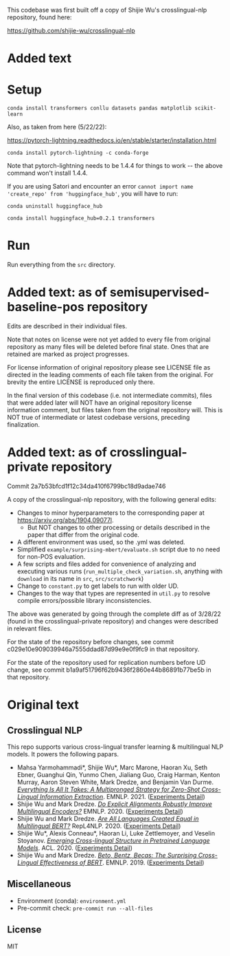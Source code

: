 
This codebase was first built off a copy of Shijie Wu's crosslingual-nlp repository, found here:

https://github.com/shijie-wu/crosslingual-nlp

# Added text

# Setup

`conda install transformers conllu datasets pandas matplotlib scikit-learn`

Also, as taken from here (5/22/22):

https://pytorch-lightning.readthedocs.io/en/stable/starter/installation.html

`conda install pytorch-lightning -c conda-forge`

Note that pytorch-lightning needs to be 1.4.4 for things to work -- the above command won't install 1.4.4.

If you are using Satori and encounter an error `cannot import name 'create_repo' from 'huggingface_hub'`, you will have to run:

`conda uninstall huggingface_hub` 

`conda install huggingface_hub=0.2.1 transformers` 

# Run

Run everything from the `src` directory.

# Added text: as of semisupervised-baseline-pos repository

Edits are described in their individual files.

Note that notes on license were not yet added to every file from original repository as many files will be deleted before final state. Ones that are retained are marked as project progresses.

For license information of original repository please see LICENSE file as directed in the leading comments of each file taken from the original. For brevity the entire LICENSE is reproduced only there.

In the final version of this codebase (i.e. not intermediate commits), files that were added later will NOT have an original repository license information comment, but files taken from the original repository will. This is NOT true of intermediate or latest codebase versions, preceding finalization.

# Added text: as of crosslingual-private repository

Commit 2a7b53bfcd1f12c34da410f6799bc18d9adae746

A copy of the crosslingual-nlp repository, with the following general edits:

- Changes to minor hyperparameters to the corresponding paper at https://arxiv.org/abs/1904.09077l.
    - But NOT changes to other processing or details described in the paper that differ from the original code.
- A different environment was used, so the .yml was deleted.
- Simplified `example/surprising-mbert/evaluate.sh` script due to no need for non-POS evaluation.
- A few scripts and files added for convenience of analyzing and executing various runs (`run_multiple_check_variation.sh`, anything with `download` in its name in `src`, `src/scratchwork`)
- Change to `constant.py` to get labels to run with older UD.
- Changes to the way that types are represented in `util.py` to resolve compile errors/possible library inconsistencies.

The above was generated by going through the complete diff as of 3/28/22 (found in the crosslingual-private repository) and changes were described in relevant files.

For the state of the repository before changes, see commit c029e10e909039946a7555ddad87d99e9e0f9fc9 in that repository.

For the state of the repository used for replication numbers before UD change, see commit b1a9af51796f62b9436f2860e44b86891b77be5b in that repository.

# Original text

## Crosslingual NLP

This repo supports various cross-lingual transfer learning & multilingual NLP models. It powers the following papars.

- Mahsa Yarmohammadi*, Shijie Wu*, Marc Marone, Haoran Xu, Seth Ebner, Guanghui Qin, Yunmo Chen, Jialiang Guo, Craig Harman, Kenton Murray, Aaron Steven White, Mark Dredze, and Benjamin Van Durme. [*Everything Is All It Takes: A Multipronged Strategy for Zero-Shot Cross-Lingual Information Extraction*](https://arxiv.org/abs/2109.06798). EMNLP. 2021. ([Experiments Detail](example/data-projection))
- Shijie Wu and Mark Dredze. [*Do Explicit Alignments Robustly Improve Multilingual Encoders?*](https://arxiv.org/abs/2010.02537) EMNLP. 2020. ([Experiments Detail](example/contrastive-alignment))
- Shijie Wu and Mark Dredze. [*Are All Languages Created Equal in Multilingual BERT?*](https://arxiv.org/abs/2005.09093) RepL4NLP. 2020. ([Experiments Detail](example/low-resource-in-mbert))
- Shijie Wu*, Alexis Conneau*, Haoran Li, Luke Zettlemoyer, and Veselin Stoyanov. [*Emerging Cross-lingual Structure in Pretrained Language Models*](https://arxiv.org/abs/1911.01464). ACL. 2020. ([Experiments Detail](example/emerging-crossling-struct))
- Shijie Wu and Mark Dredze. [*Beto, Bentz, Becas: The Surprising Cross-Lingual Effectiveness of BERT*](https://arxiv.org/abs/1904.09077). EMNLP. 2019. ([Experiments Detail](example/surprising-mbert))



## Miscellaneous

- Environment (conda): `environment.yml`
- Pre-commit check: `pre-commit run --all-files`

## License

MIT
